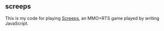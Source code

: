 ## screeps

This is my code for playing [Screeps](https://screeps.com/), an MMO+RTS game
played by writing JavaScript.
